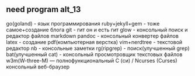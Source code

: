 ## need program alt_13

go(goland) - язык программирования
ruby+jekyll+gem - тоже самое+создание блога
git - гит он и есть гит
glow - консольный поиск и редактор файлов markdown
pandoc - консольный конвертер файлов
latex - создание pdf(компьютерная верстка)
vim+nerdtree - текстовой редактор
nb - консольные заметки
rg(ripgrep) - поиск(улучшенный grep)
bat(улучшенный cat) - консольный просмотровщик текстовых файлов
w3m(W-three-M) — полнофункциональный C (си) / Ncurses (Curses) консольный веб-браузер
